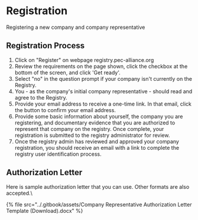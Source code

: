 # Registration

Registering a new company and company representative

## Registration Process

1. Click on "Register" on webpage registry.pec-alliance.org
2. Review the requirements on the page shown, click the checkbox at the bottom of the screen, and click 'Get ready'.
3. Select "no" in the question prompt if your company isn't currently on the Registry.
4. You - as the company's initial company representative - should read and agree to the Registry.
5. Provide your email address to receive a one-time link. In that email, click the button to confirm your email address.
6. Provide some basic information about yourself, the company you are registering, and documentary evidence that you are authorized to represent that company on the registry. Once complete, your registration is submitted to the registry administrator for review.
7. Once the registry admin has reviewed and approved your company registration, you should receive an email with a link to complete the registry user identification process.

## Authorization Letter <a href="#authorization-letter" id="authorization-letter"></a>

Here is sample authorization letter that you can use. Other formats are also accepted.\


{% file src="../.gitbook/assets/Company Representative Authorization Letter Template (Download).docx" %}
